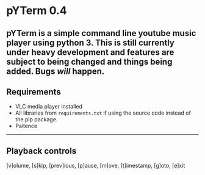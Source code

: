 # pYTerm 0.4

pYTerm is a simple command line youtube music player using python 3.
 This is still currently under heavy development and features are subject to being changed and things being added.
 Bugs *will* happen.
---

## Requirements
* VLC media player installed
* All libraries from `requirements.txt` if using the source code instead of the pip package.
* Paitence
---

## Playback controls

\[v]olume, \[s]kip, \[prev]ious, \[p]ause, \[m]ove, \[t]imestamp, \[g]oto, \[e]xit
